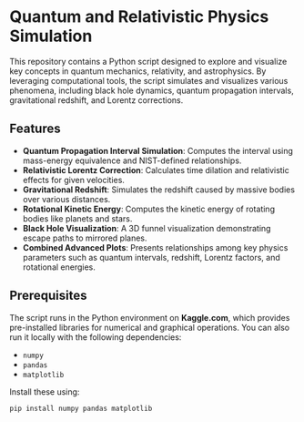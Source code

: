 # Quantum and Relativistic Physics Simulation

This repository contains a Python script designed to explore and visualize key concepts in quantum mechanics, relativity, and astrophysics. By leveraging computational tools, the script simulates and visualizes various phenomena, including black hole dynamics, quantum propagation intervals, gravitational redshift, and Lorentz corrections. 

## Features

- **Quantum Propagation Interval Simulation**: Computes the interval using mass-energy equivalence and NIST-defined relationships.
- **Relativistic Lorentz Correction**: Calculates time dilation and relativistic effects for given velocities.
- **Gravitational Redshift**: Simulates the redshift caused by massive bodies over various distances.
- **Rotational Kinetic Energy**: Computes the kinetic energy of rotating bodies like planets and stars.
- **Black Hole Visualization**: A 3D funnel visualization demonstrating escape paths to mirrored planes.
- **Combined Advanced Plots**: Presents relationships among key physics parameters such as quantum intervals, redshift, Lorentz factors, and rotational energies.

## Prerequisites

The script runs in the Python environment on **Kaggle.com**, which provides pre-installed libraries for numerical and graphical operations. You can also run it locally with the following dependencies:
- `numpy`
- `pandas`
- `matplotlib`

Install these using:
```bash
pip install numpy pandas matplotlib
